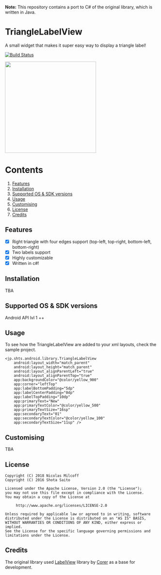 **Note:** This repository contains a port to C# of the original library, which is written in Java.

TriangleLabelView
====================
A small widget that makes it super easy way to display a triangle label!

[![Build Status](https://www.bitrise.io/app/fbf198dfa6849f1e/status.svg?token=tDd46KxzuM5vfLWp06yC1A&branch=master)](https://www.bitrise.io/app/fbf198dfa6849f1e/status.svg?token=tDd46KxzuM5vfLWp06yC1A&branch=master)



<img src=https://github.com/shts/TriangleLabelView/blob/master/img/capture.png width="300" />


# Contents
1. [Features](#features)
2. [Installation](#installation)
3. [Supported OS & SDK versions](#supported-versions)
4. [Usage](#usage)
5. [Customising](#customising)
6. [License](#license)
7. [Credits](#credits)


## <a name="features"> Features </a>

- [x] Right triangle with four edges support (top-left, top-right, bottom-left, bottom-right)
- [x] Two labels support
- [x] Highly customizable 
- [x] Written in c#!

## <a name="installation"> Installation </a>

TBA

## <a name="supported-versions"> Supported OS & SDK versions </a>

Android API lvl 1 ++

## <a name="usage"> Usage </a>

To see how the TriangleLabelView are added to your xml layouts, check the sample project.

```
<jp.shts.android.library.TriangleLabelView
    android:layout_width="match_parent"
    android:layout_height="match_parent"
    android:layout_alignParentLeft="true"
    android:layout_alignParentTop="true"
    app:backgroundColor="@color/yellow_900"
    app:corner="leftTop"
    app:labelBottomPadding="5dp"
    app:labelCenterPadding="0dp"
    app:labelTopPadding="10dp"
    app:primaryText="New"
    app:primaryTextColor="@color/yellow_500"
    app:primaryTextSize="16sp"
    app:secondaryText="01"
    app:secondaryTextColor="@color/yellow_100"
    app:secondaryTextSize="11sp" />

```

## <a name="customising"> Customising </a>

TBA

## <a name="license"> License </a>

    Copyright (C) 2018 Nicolas Milcoff
    Copyright (C) 2016 Shota Saito

    Licensed under the Apache License, Version 2.0 (the "License");
    you may not use this file except in compliance with the License.
    You may obtain a copy of the License at

         http://www.apache.org/licenses/LICENSE-2.0

    Unless required by applicable law or agreed to in writing, software
    distributed under the License is distributed on an "AS IS" BASIS,
    WITHOUT WARRANTIES OR CONDITIONS OF ANY KIND, either express or implied.
    See the License for the specific language governing permissions and
    limitations under the License.


## <a name="credits"> Credits </a>

The original library used [LabelView](https://github.com/corerzhang/LabelView) library by [Corer](https://github.com/corerzhang) as a base for development.
